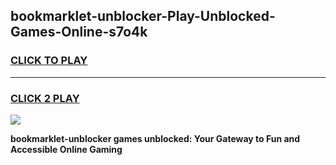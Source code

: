 
## bookmarklet-unblocker-Play-Unblocked-Games-Online-s7o4k
<h3>
<a href="https://premium76.site?title=bookmarklet-unblocker&ref=25A">CLICK TO PLAY</a></h3>
<hr>

<h3>
<a href="https://premium76.site?title=bookmarklet-unblocker&ref=25A">CLICK 2 PLAY</a>
  
</h3>

<a href="https://premium76.site?title=bookmarklet-unblocker&ref=25A"><img src="https://clearcache.store/games.png"></a>


**bookmarklet-unblocker games unblocked: Your Gateway to Fun and Accessible Online Gaming**
